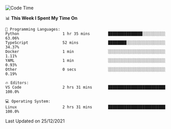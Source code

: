 <!--START_SECTION:waka-->
![Code Time](http://img.shields.io/badge/Code%20Time-826%20hrs%2052%20mins-blue)

📊 **This Week I Spent My Time On** 

```text
💬 Programming Languages: 
Python                   1 hr 35 mins        ███████████████░░░░░░░░░░   63.06% 
TypeScript               52 mins             ████████░░░░░░░░░░░░░░░░░   34.37% 
Docker                   1 min               ░░░░░░░░░░░░░░░░░░░░░░░░░   1.11% 
YAML                     1 min               ░░░░░░░░░░░░░░░░░░░░░░░░░   0.93% 
Other                    0 secs              ░░░░░░░░░░░░░░░░░░░░░░░░░   0.19%

🔥 Editors: 
VS Code                  2 hrs 31 mins       █████████████████████████   100.0%

💻 Operating System: 
Linux                    2 hrs 31 mins       █████████████████████████   100.0%

```


 Last Updated on 25/12/2021
<!--END_SECTION:waka-->
